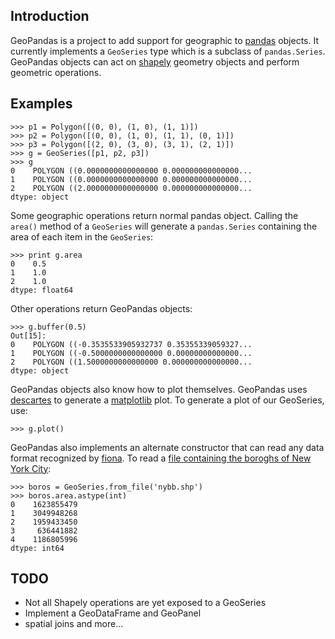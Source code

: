 Introduction
------------

GeoPandas is a project to add support for geographic to [pandas](http://pandas.pydata.org) objects.  It currently implements a `GeoSeries` type which is a subclass of `pandas.Series`.
GeoPandas objects can act on [shapely](http://toblerity.github.io/shapely) geometry objects and perform geometric operations.

Examples
--------

    >>> p1 = Polygon([(0, 0), (1, 0), (1, 1)])
    >>> p2 = Polygon([(0, 0), (1, 0), (1, 1), (0, 1)])
    >>> p3 = Polygon([(2, 0), (3, 0), (3, 1), (2, 1)])
    >>> g = GeoSeries([p1, p2, p3])
    >>> g
    0    POLYGON ((0.0000000000000000 0.000000000000000...
    1    POLYGON ((0.0000000000000000 0.000000000000000...
    2    POLYGON ((2.0000000000000000 0.000000000000000...
    dtype: object

Some geographic operations return normal pandas object.  Calling the `area()` method of a `GeoSeries` will generate a `pandas.Series` containing the area of each item in the `GeoSeries`:

    >>> print g.area
    0    0.5
    1    1.0
    2    1.0
    dtype: float64

Other operations return GeoPandas objects:

    >>> g.buffer(0.5)
    Out[15]:
    0    POLYGON ((-0.3535533905932737 0.35355339059327...
    1    POLYGON ((-0.5000000000000000 0.00000000000000...
    2    POLYGON ((1.5000000000000000 0.000000000000000...
    dtype: object

GeoPandas objects also know how to plot themselves.  GeoPandas uses [descartes](https://pypi.python.org/pypi/descartes) to generate a [matplotlib](http://matplotlib.org) plot. To generate a plot of our GeoSeries, use:

    >>> g.plot()

GeoPandas also implements an alternate constructor that can read any data format recognized by [fiona](http://toblerity.github.io/fiona).  To read a [file containing the boroghs of New York City](http://www.nyc.gov/html/dcp/download/bytes/nybb_13a.zip):

    >>> boros = GeoSeries.from_file('nybb.shp')
    >>> boros.area.astype(int)
    0    1623855479
    1    3049948268
    2    1959433450
    3     636441882
    4    1186805996
    dtype: int64

TODO
----

- Not all Shapely operations are yet exposed to a GeoSeries
- Implement a GeoDataFrame and GeoPanel
- spatial joins and more...
